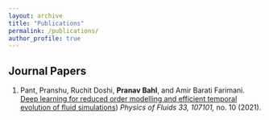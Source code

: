 ```yaml
---
layout: archive
title: "Publications"
permalink: /publications/
author_profile: true
---
```

## Journal Papers
1. Pant, Pranshu, Ruchit Doshi, **Pranav Bahl**, and Amir Barati Farimani. [Deep learning for reduced order modelling and efficient temporal evolution of fluid simulations](https://doi.org/10.1063/5.0062546)) *Physics of Fluids 33, 107101,* no. 10 (2021).


